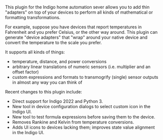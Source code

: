 This plugin for the Indigo home automation sever allows you to add thin "adapters" on top of your devices to perform 
all kinds of mathematical or formatting transformations. 

For example, suppose you have devices that report temperatures in Fahrenheit and you prefer Celsius, or the other way 
around. This plugin can generate "device adapters" that "wrap" around your native device and convert the temperature to 
the scale you prefer.

It supports all kinds of things:
- temperature, distance, and power conversions
- arbitrary linear translations of numeric sensors (i.e. multiplier and an offset factor)
- custom expressions and formats to transmogrify (single) sensor outputs in almost any way you can think of

Recent changes to this plugin include:
- Direct support for Indigo 2022 and Python 3.
- New tool in device configuration dialogs to select custom icon in the Indigo UI.
- New tool to test formula expressions before saving them to the device.
- Removes Rankine and Kelvin from temperature conversions.
- Adds UI icons to devices lacking them; improves state value alignment in the Indigo UI.
